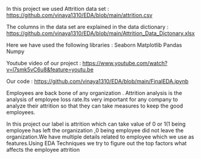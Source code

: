 In this project we used Attrition data set : https://github.com/vinaya1310/EDA/blob/main/attrition.csv

The columns in the data set are explained in the data dictionary : https://github.com/vinaya1310/EDA/blob/main/Attrition_Data_Dictonary.xlsx

Here we have used the following libraries :
Seaborn
Matplotlib
Pandas
Numpy

Youtube video of our project : https://www.youtube.com/watch?v=l7smk5vC6u8&feature=youtu.be

Our code : https://github.com/vinaya1310/EDA/blob/main/FinalEDA.ipynb

Employees are back bone of any organization . Attrition analysis is the analysis of employee loss rate.Its very important for any company to analyze their attrition so that they can take measures to keep the good employees.

In this project our label is attrition which can take value of 0 or 1(1 being employee has left the organization ,0 being employee did not leave the organization.We have multiple details related to employee which we use as features.Using EDA Techniques we try to figure out the top factors what affects the employee attrition

